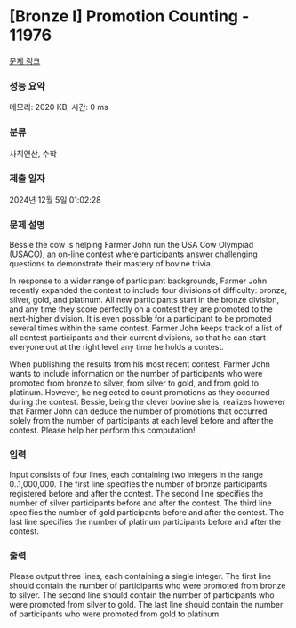 # [Bronze I] Promotion Counting - 11976 

[문제 링크](https://www.acmicpc.net/problem/11976) 

### 성능 요약

메모리: 2020 KB, 시간: 0 ms

### 분류

사칙연산, 수학

### 제출 일자

2024년 12월 5일 01:02:28

### 문제 설명

<p>Bessie the cow is helping Farmer John run the USA Cow Olympiad (USACO), an on-line contest where participants answer challenging questions to demonstrate their mastery of bovine trivia.</p>

<p>In response to a wider range of participant backgrounds, Farmer John recently expanded the contest to include four divisions of difficulty: bronze, silver, gold, and platinum. All new participants start in the bronze division, and any time they score perfectly on a contest they are promoted to the next-higher division. It is even possible for a participant to be promoted several times within the same contest. Farmer John keeps track of a list of all contest participants and their current divisions, so that he can start everyone out at the right level any time he holds a contest.</p>

<p>When publishing the results from his most recent contest, Farmer John wants to include information on the number of participants who were promoted from bronze to silver, from silver to gold, and from gold to platinum. However, he neglected to count promotions as they occurred during the contest. Bessie, being the clever bovine she is, realizes however that Farmer John can deduce the number of promotions that occurred solely from the number of participants at each level before and after the contest. Please help her perform this computation!</p>

### 입력 

 <p>Input consists of four lines, each containing two integers in the range 0..1,000,000. The first line specifies the number of bronze participants registered before and after the contest. The second line specifies the number of silver participants before and after the contest. The third line specifies the number of gold participants before and after the contest. The last line specifies the number of platinum participants before and after the contest.</p>

### 출력 

 <p>Please output three lines, each containing a single integer. The first line should contain the number of participants who were promoted from bronze to silver. The second line should contain the number of participants who were promoted from silver to gold. The last line should contain the number of participants who were promoted from gold to platinum.</p>

